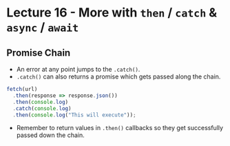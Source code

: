 # Lecture 16 - More with `then` / `catch` & `async` / `await`

## Promise Chain

- An error at any point jumps to the `.catch()`.
- `.catch()` can also returns a promise which gets passed along the chain.

```javascript
fetch(url)
  .then(response => response.json())
  .then(console.log)
  .catch(console.log)
  .then(console.log("This will execute"));
```

- Remember to return values in `.then()` callbacks so they get successfully passed down the chain.
